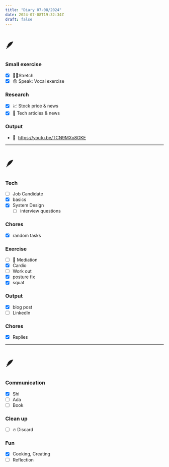 ```yaml
---
title: "Diary 07-08/2024"  
date: 2024-07-08T19:32:34Z
draft: false
---
```


# 🪶

### Small exercise

- [x]  🧎‍♀️Stretch
- [x]  😮 Speak: Vocal exercise

### Research

- [x]  📈 Stock price & news
- [x]  👾 Tech articles & news

### Output

- 🎥  https://youtu.be/TCN9MXo8GKE

---

# 🪶

### Tech

- [ ]  Job Candidate
- [x]  basics
- [x]  System Design
    - [ ]  interview questions

### Chores

- [x]  random tasks

### Exercise

- [ ]  🧘 Mediation
- [x]  Cardio
- [ ]  Work out
- [x]  posture fix
- [x]  squat

### Output

- [x]  blog post
- [ ]  LinkedIn

### Chores

- [x]  Replies

---

# 🪶

### Communication

- [x]  Shi
- [ ]  Ada
- [ ]  Book

### Clean up

- [ ]  🔥 Discard

### Fun

- [x]  Cooking, Creating
- [ ]  Reflection
